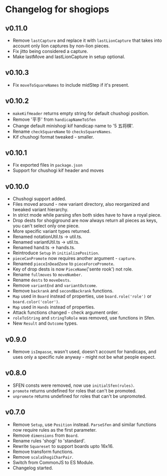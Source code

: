 # Changelog for shogiops

## v0.11.0

- Remove `lastCapture` and replace it with `lastLionCapture` that takes into account only lion captures by non-lion pieces.
- Fix jitto being considered a capture.
- Make lastMove and lastLionCapture in setup optional.

## v0.10.3

- Fix `moveToSquareNames` to include midStep if it's present.

## v0.10.2

- `makeKifHeader` returns empty string for default chushogi position.
- Remove '平手' from `handicapNameToSfen`
- Change default minishogi kif handicap name to '5 五将棋'.
- Rename `checkSquareName` to `checksSquareNames`.
- Kif chushogi format tweaked - smaller.

## v0.10.1

- Fix exported files in `package.json`
- Support for chushogi kif header and moves

## v0.10.0

- Chushogi support added.
- Files moved around - new variant directory, also reorganized and tweaked variant hierarchy.
- In strict mode while parsing sfen both sides have to have a royal piece.
- Drop dests for shogiground are now always return all pieces as keys, you can't select only one piece.
- More specific variant types returned.
- Renamed notationUtil.ts -> util.ts.
- Renamed variantUtil.ts -> util.ts.
- Renamed hand.ts -> hands.ts.
- Reintroduce `Setup` in `initializePosition`.
- `pieceCanPromote` now requires another argument - `capture`.
- Renamed `pieceInDeadZone` to `pieceForcePromote`.
- Key of drop dests is now `PieceName`('sente rook') not role.
- Rename `fullmoves` to `moveNumber`.
- Rename `dests` to `moveDests`.
- Remove `variantEnd` and `variantOutcome`.
- Remove `backrank` and `secondBackrank` functions.
- `Map` used in `Board` instead of properties, use `board.role('role')` or `board.color('color')`.
- `Map` used in `Hands` instead of properties.
- Attack functions changed - check argument order.
- `roleToString` and `stringToRole` was removed, use functions in Sfen.
- New `Result` and `Outcome` types.

## v0.9.0

- Remove `isImpasse`, wasn't used, doesn't account for handicaps, and uses only a specific rule anyway - might not be what people expect.

## v0.8.0

- SFEN consts were removed, now use `initialSfen(rules)`.
- `promote` returns undefined for roles that can't be promoted.
- `unpromote` returns undefined for roles that can't be unpromoted.

## v0.7.0

- Remove `Setup`, use `Position` instead. `ParseSfen` and similar functions now require rules as the first parameter.
- Remove `dimensions` from `Board`.
- Rename rules 'shogi' to 'standard'.
- Rewrite `Squareset` to support boards upto 16x16.
- Remove transform functions.
- Remove `scalaShogiCharPair`.
- Switch from CommonJS to ES Module.
- Changelog started.
